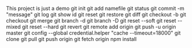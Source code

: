 This project is just a demo
git init
git add namefile
git status
git commit -m "message"
git log
git show id
git reset
git restore
git diff
git checkout -b <branch>
git checkout <branch>
git merge <branch>
git branch -d <branch> <!-- Xóa Branch local >
git push origin --delete <branch> <!-- Xóa branch remote -->
git branch -D <branch>
git reset --soft <id> <!-- Đưa về staging area -->
git reset --mixed <id> <!-- Đưa về working directory --> 
git reset --hard <id> <!-- Xóa commit và đưa về commit có id truyền vào --> 
git revert <id> <!-- Đảo ngược những thay đổi của commit -->
git remote add origin <link>
git push -u origin master <!-- Lần đầu push -->
git config --global credential.helper "cache --timeout=18000" <!-- Save password github -->
git clone <link>
git pull <!-- Kéo code về -->
git push origin <branch> <!-- Push với 1 branch mới lên github -->
git fetch origin <branch>
npm install <!-- Install all package in package.json -->